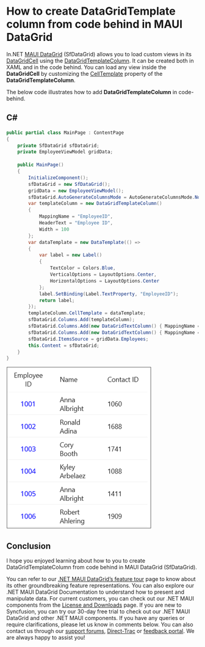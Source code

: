 # How to create DataGridTemplate column from code behind in MAUI DataGrid
In.NET [MAUI DataGrid](https://www.syncfusion.com/maui-controls/maui-datagrid) (SfDataGrid) allows you to load custom views in its [DataGridCell](https://help.syncfusion.com/cr/maui/Syncfusion.Maui.DataGrid.DataGridCell.html) using the [DataGridTemplateColumn](https://help.syncfusion.com/cr/maui/Syncfusion.Maui.DataGrid.DataGridTemplateColumn.html). It can be created both in XAML and in the code behind. You can load any view inside the **DataGridCell** by customizing the [CellTemplate](https://help.syncfusion.com/cr/maui/Syncfusion.Maui.DataGrid.DataGridTemplateColumn.html#Syncfusion_Maui_DataGrid_DataGridTemplateColumn_CellTemplate) property of the **DataGridTemplateColumn**.

The below code illustrates how to add **DataGridTemplateColumn** in code-behind.
## C#
```C#
public partial class MainPage : ContentPage
{
    private SfDataGrid sfDataGrid;
    private EmployeeViewModel gridData;

    public MainPage()
	{
		InitializeComponent();
        sfDataGrid = new SfDataGrid();
        gridData = new EmployeeViewModel();
        sfDataGrid.AutoGenerateColumnsMode = AutoGenerateColumnsMode.None;
        var templateColumn = new DataGridTemplateColumn()
        {
            MappingName = "EmployeeID",
            HeaderText = "Employee ID",
            Width = 100
        };
        var dataTemplate = new DataTemplate(() =>
        {
            var label = new Label()
            {
                TextColor = Colors.Blue,
                VerticalOptions = LayoutOptions.Center,
                HorizontalOptions = LayoutOptions.Center
            };
            label.SetBinding(Label.TextProperty, "EmployeeID");
            return label;
        });
        templateColumn.CellTemplate = dataTemplate;
        sfDataGrid.Columns.Add(templateColumn);
        sfDataGrid.Columns.Add(new DataGridTextColumn() { MappingName = "Name", Width = 100 });
        sfDataGrid.Columns.Add(new DataGridTextColumn() { MappingName = "ContactID",HeaderText="Contact ID", Width = 100 });
        sfDataGrid.ItemsSource = gridData.Employees;
        this.Content = sfDataGrid;
    }	
}                
```
![How to create DataGridTemplateColumn](DataGridTemplateColumn.png)
## Conclusion
I hope you enjoyed learning about how to you to create DataGridTemplateColumn from code behind in MAUI DataGrid (SfDataGrid).

You can refer to our [.NET MAUI DataGrid’s feature tour](https://www.syncfusion.com/maui-controls/maui-datagrid) page to know about its other groundbreaking feature representations. You can also explore our .NET MAUI DataGrid Documentation to understand how to present and manipulate data.
For current customers, you can check out our .NET MAUI components from the [License and Downloads](https://www.syncfusion.com/account/downloads) page. If you are new to Syncfusion, you can try our 30-day free trial to check out our .NET MAUI DataGrid and other .NET MAUI components.
If you have any queries or require clarifications, please let us know in comments below. You can also contact us through our [support forums](https://www.syncfusion.com/forums), [Direct-Trac](https://support.syncfusion.com/account/login?ReturnUrl=%2Faccount%2Fconnect%2Fauthorize%2Fcallback%3Fclient_id%3Dc54e52f3eb3cde0c3f20474f1bc179ed%26redirect_uri%3Dhttps%253A%252F%252Fsupport.syncfusion.com%252Fagent%252Flogincallback%26response_type%3Dcode%26scope%3Dopenid%2520profile%2520agent.api%2520integration.api%2520offline_access%2520kb.api%26state%3D8db41f98953a4d9ba40407b150ad4cf2%26code_challenge%3DvwHoT64z2h21eP_A9g7JWtr3vp3iPrvSjfh5hN5C7IE%26code_challenge_method%3DS256%26response_mode%3Dquery) or [feedback portal](https://www.syncfusion.com/feedback/maui?control=sfdatagrid). We are always happy to assist you!